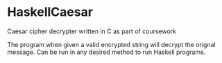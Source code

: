 # HaskellCaesar
Caesar cipher decrypter written in C as part of coursework

The program when given a valid encrypted string will decrypt
the orignal message. Can be run in any desired method to 
run Haskell programs.
